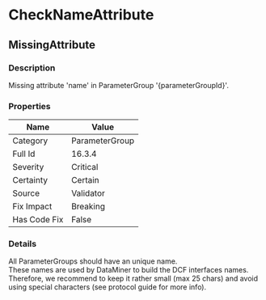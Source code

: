 ﻿---  
uid: Validator_16_3_4  
---

# CheckNameAttribute

## MissingAttribute

### Description

Missing attribute 'name' in ParameterGroup '{parameterGroupId}'.

### Properties

| Name         | Value          |
| ------------ | -------------- |
| Category     | ParameterGroup |
| Full Id      | 16.3.4         |
| Severity     | Critical       |
| Certainty    | Certain        |
| Source       | Validator      |
| Fix Impact   | Breaking       |
| Has Code Fix | False          |

### Details

All ParameterGroups should have an unique name.  
These names are used by DataMiner to build the DCF interfaces names. Therefore, we recommend to keep it rather small (max 25 chars) and avoid using special characters (see protocol guide for more info).
